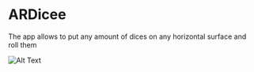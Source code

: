# ARDicee

The app allows to put any amount of dices on any horizontal surface and roll them

![Alt Text](https://media.giphy.com/media/EnnYSJVxvR31qcFiiH/giphy-downsized-large.gif?cid=790b7611b80ce5fe8bec5f3d395a7d3690780230bb83eb58&rid=giphy-downsized-large.gif&ct=g)
